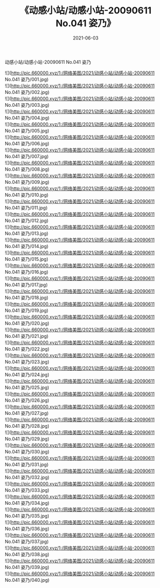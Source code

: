 ﻿---
layout: post
title:  《动感小站/动感小站-20090611 No.041 姿乃》
date:   2021-06-03
img: http://pic.660000.xyz/1:/网络美图/2021/动感小站/动感小站-20090611 No.041 姿乃/000.jpg
categories: [美女, 清纯, 唯美]
---

动感小站/动感小站-20090611 No.041 姿乃

 ![](http://pic.660000.xyz/1:/网络美图/2021/动感小站/动感小站-20090611 No.041 姿乃/001.jpg) <br>![](http://pic.660000.xyz/1:/网络美图/2021/动感小站/动感小站-20090611 No.041 姿乃/002.jpg) <br>![](http://pic.660000.xyz/1:/网络美图/2021/动感小站/动感小站-20090611 No.041 姿乃/003.jpg) <br>![](http://pic.660000.xyz/1:/网络美图/2021/动感小站/动感小站-20090611 No.041 姿乃/004.jpg) <br>![](http://pic.660000.xyz/1:/网络美图/2021/动感小站/动感小站-20090611 No.041 姿乃/005.jpg) <br>![](http://pic.660000.xyz/1:/网络美图/2021/动感小站/动感小站-20090611 No.041 姿乃/006.jpg) <br>![](http://pic.660000.xyz/1:/网络美图/2021/动感小站/动感小站-20090611 No.041 姿乃/007.jpg) <br>![](http://pic.660000.xyz/1:/网络美图/2021/动感小站/动感小站-20090611 No.041 姿乃/008.jpg) <br>![](http://pic.660000.xyz/1:/网络美图/2021/动感小站/动感小站-20090611 No.041 姿乃/009.jpg) <br>![](http://pic.660000.xyz/1:/网络美图/2021/动感小站/动感小站-20090611 No.041 姿乃/010.jpg) <br>![](http://pic.660000.xyz/1:/网络美图/2021/动感小站/动感小站-20090611 No.041 姿乃/011.jpg) <br>![](http://pic.660000.xyz/1:/网络美图/2021/动感小站/动感小站-20090611 No.041 姿乃/012.jpg) <br>![](http://pic.660000.xyz/1:/网络美图/2021/动感小站/动感小站-20090611 No.041 姿乃/013.jpg) <br>![](http://pic.660000.xyz/1:/网络美图/2021/动感小站/动感小站-20090611 No.041 姿乃/014.jpg) <br>![](http://pic.660000.xyz/1:/网络美图/2021/动感小站/动感小站-20090611 No.041 姿乃/015.jpg) <br>![](http://pic.660000.xyz/1:/网络美图/2021/动感小站/动感小站-20090611 No.041 姿乃/016.jpg) <br>![](http://pic.660000.xyz/1:/网络美图/2021/动感小站/动感小站-20090611 No.041 姿乃/017.jpg) <br>![](http://pic.660000.xyz/1:/网络美图/2021/动感小站/动感小站-20090611 No.041 姿乃/018.jpg) <br>![](http://pic.660000.xyz/1:/网络美图/2021/动感小站/动感小站-20090611 No.041 姿乃/019.jpg) <br>![](http://pic.660000.xyz/1:/网络美图/2021/动感小站/动感小站-20090611 No.041 姿乃/020.jpg) <br>![](http://pic.660000.xyz/1:/网络美图/2021/动感小站/动感小站-20090611 No.041 姿乃/021.jpg) <br>![](http://pic.660000.xyz/1:/网络美图/2021/动感小站/动感小站-20090611 No.041 姿乃/022.jpg) <br>![](http://pic.660000.xyz/1:/网络美图/2021/动感小站/动感小站-20090611 No.041 姿乃/023.jpg) <br>![](http://pic.660000.xyz/1:/网络美图/2021/动感小站/动感小站-20090611 No.041 姿乃/024.jpg) <br>![](http://pic.660000.xyz/1:/网络美图/2021/动感小站/动感小站-20090611 No.041 姿乃/025.jpg) <br>![](http://pic.660000.xyz/1:/网络美图/2021/动感小站/动感小站-20090611 No.041 姿乃/026.jpg) <br>![](http://pic.660000.xyz/1:/网络美图/2021/动感小站/动感小站-20090611 No.041 姿乃/027.jpg) <br>![](http://pic.660000.xyz/1:/网络美图/2021/动感小站/动感小站-20090611 No.041 姿乃/028.jpg) <br>![](http://pic.660000.xyz/1:/网络美图/2021/动感小站/动感小站-20090611 No.041 姿乃/029.jpg) <br>![](http://pic.660000.xyz/1:/网络美图/2021/动感小站/动感小站-20090611 No.041 姿乃/030.jpg) <br>![](http://pic.660000.xyz/1:/网络美图/2021/动感小站/动感小站-20090611 No.041 姿乃/031.jpg) <br>![](http://pic.660000.xyz/1:/网络美图/2021/动感小站/动感小站-20090611 No.041 姿乃/032.jpg) <br>![](http://pic.660000.xyz/1:/网络美图/2021/动感小站/动感小站-20090611 No.041 姿乃/033.jpg) <br>![](http://pic.660000.xyz/1:/网络美图/2021/动感小站/动感小站-20090611 No.041 姿乃/034.jpg) <br>![](http://pic.660000.xyz/1:/网络美图/2021/动感小站/动感小站-20090611 No.041 姿乃/035.jpg) <br>![](http://pic.660000.xyz/1:/网络美图/2021/动感小站/动感小站-20090611 No.041 姿乃/036.jpg) <br>![](http://pic.660000.xyz/1:/网络美图/2021/动感小站/动感小站-20090611 No.041 姿乃/037.jpg) <br>![](http://pic.660000.xyz/1:/网络美图/2021/动感小站/动感小站-20090611 No.041 姿乃/038.jpg) <br>![](http://pic.660000.xyz/1:/网络美图/2021/动感小站/动感小站-20090611 No.041 姿乃/039.jpg) <br>![](http://pic.660000.xyz/1:/网络美图/2021/动感小站/动感小站-20090611 No.041 姿乃/040.jpg) <br>